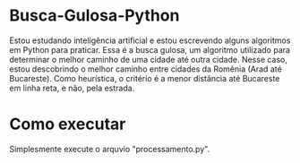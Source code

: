 # Busca-Gulosa-Python

Estou estudando inteligência artificial e estou escrevendo alguns algoritmos em Python para praticar.
Essa é a busca gulosa, um algoritmo utilizado para determinar o melhor caminho de uma cidade até outra cidade.
Nesse caso, estou descobrindo o melhor caminho entre cidades da Romênia (Arad até Bucareste).
Como heurística, o critério é a menor distância até Bucareste em linha reta, e não, pela estrada.


# Como executar

Simplesmente execute o arquvio "processamento.py".
